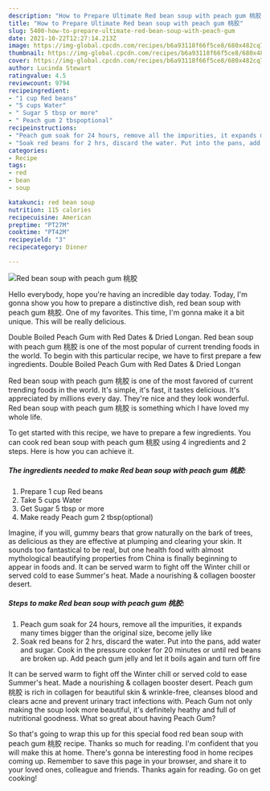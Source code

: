 ```yaml
---
description: "How to Prepare Ultimate Red bean soup with peach gum 桃胶"
title: "How to Prepare Ultimate Red bean soup with peach gum 桃胶"
slug: 5400-how-to-prepare-ultimate-red-bean-soup-with-peach-gum
date: 2021-10-22T12:27:14.213Z
image: https://img-global.cpcdn.com/recipes/b6a93118f66f5ce8/680x482cq70/red-bean-soup-with-peach-gum-桃胶-recipe-main-photo.jpg
thumbnail: https://img-global.cpcdn.com/recipes/b6a93118f66f5ce8/680x482cq70/red-bean-soup-with-peach-gum-桃胶-recipe-main-photo.jpg
cover: https://img-global.cpcdn.com/recipes/b6a93118f66f5ce8/680x482cq70/red-bean-soup-with-peach-gum-桃胶-recipe-main-photo.jpg
author: Lucinda Stewart
ratingvalue: 4.5
reviewcount: 9794
recipeingredient:
- "1 cup Red beans"
- "5 cups Water"
- " Sugar 5 tbsp or more"
- " Peach gum 2 tbspoptional"
recipeinstructions:
- "Peach gum soak for 24 hours, remove all the impurities, it expands many times bigger than the original size, become jelly like"
- "Soak red beans for 2 hrs, discard the water. Put into the pans, add water and sugar. Cook in the pressure cooker for 20 minutes or until red beans are broken up. Add peach gum jelly and let it boils again and turn off fire"
categories:
- Recipe
tags:
- red
- bean
- soup

katakunci: red bean soup 
nutrition: 115 calories
recipecuisine: American
preptime: "PT27M"
cooktime: "PT42M"
recipeyield: "3"
recipecategory: Dinner

---
```



![Red bean soup with peach gum 桃胶](https://img-global.cpcdn.com/recipes/b6a93118f66f5ce8/680x482cq70/red-bean-soup-with-peach-gum-桃胶-recipe-main-photo.jpg)

Hello everybody, hope you're having an incredible day today. Today, I'm gonna show you how to prepare a distinctive dish, red bean soup with peach gum 桃胶. One of my favorites. This time, I'm gonna make it a bit unique. This will be really delicious.

Double Boiled Peach Gum with Red Dates &amp; Dried Longan. Red bean soup with peach gum 桃胶 is one of the most popular of current trending foods in the world. To begin with this particular recipe, we have to first prepare a few ingredients. Double Boiled Peach Gum with Red Dates &amp; Dried Longan

Red bean soup with peach gum 桃胶 is one of the most favored of current trending foods in the world. It's simple, it's fast, it tastes delicious. It's appreciated by millions every day. They're nice and they look wonderful. Red bean soup with peach gum 桃胶 is something which I have loved my whole life.


To get started with this recipe, we have to prepare a few ingredients. You can cook red bean soup with peach gum 桃胶 using 4 ingredients and 2 steps. Here is how you can achieve it.

<!--inarticleads1-->

##### The ingredients needed to make Red bean soup with peach gum 桃胶:

1. Prepare 1 cup Red beans
1. Take 5 cups Water
1. Get  Sugar 5 tbsp or more
1. Make ready  Peach gum 2 tbsp(optional)


Imagine, if you will, gummy bears that grow naturally on the bark of trees, as delicious as they are effective at plumping and clearing your skin. It sounds too fantastical to be real, but one health food with almost mythological beautifying properties from China is finally beginning to appear in foods and. It can be served warm to fight off the Winter chill or served cold to ease Summer&#39;s heat. Made a nourishing &amp; collagen booster desert. 

<!--inarticleads2-->

##### Steps to make Red bean soup with peach gum 桃胶:

1. Peach gum soak for 24 hours, remove all the impurities, it expands many times bigger than the original size, become jelly like
1. Soak red beans for 2 hrs, discard the water. Put into the pans, add water and sugar. Cook in the pressure cooker for 20 minutes or until red beans are broken up. Add peach gum jelly and let it boils again and turn off fire


It can be served warm to fight off the Winter chill or served cold to ease Summer&#39;s heat. Made a nourishing &amp; collagen booster desert. Peach gum 桃胶 is rich in collagen for beautiful skin &amp; wrinkle-free, cleanses blood and clears acne and prevent urinary tract infections with. Peach Gum not only making the soup look more beautiful, it&#39;s definitely heathy and full of nutritional goodness. What so great about having Peach Gum? 

So that's going to wrap this up for this special food red bean soup with peach gum 桃胶 recipe. Thanks so much for reading. I'm confident that you will make this at home. There's gonna be interesting food in home recipes coming up. Remember to save this page in your browser, and share it to your loved ones, colleague and friends. Thanks again for reading. Go on get cooking!
